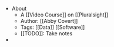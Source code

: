 - About
	- A [[Video Course]] on [[Pluralsight]]
	- Author: [[Abby Covert]]
	- Tags: [[Data]] [[Software]]
	- [[TODO]]: Take notes
-